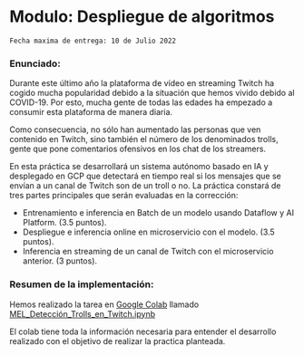 # Modulo: Despliegue de algoritmos
`Fecha maxima de entrega: 10 de Julio 2022`

### Enunciado:
Durante este último año la plataforma de vídeo en streaming Twitch ha cogido mucha popularidad debido a la situación que hemos vivido debido al COVID-19. Por esto, mucha gente de todas las edades ha empezado a consumir esta plataforma de manera diaria.

Como consecuencia, no sólo han aumentado las personas que ven contenido en Twitch, sino también el número de los denominados trolls, gente que pone comentarios ofensivos en los chat de los streamers.

En esta práctica se desarrollará un sistema autónomo basado en IA y desplegado en GCP que detectará en tiempo real si los mensajes que se envían a un canal de Twitch son de un troll o no. La práctica constará de tres partes principales que serán evaluadas en la corrección:

- Entrenamiento e inferencia en Batch de un modelo usando Dataflow y AI Platform. (3.5 puntos).
- Despliegue e inferencia online en microservicio con el modelo. (3.5 puntos).
- Inferencia en streaming de un canal de Twitch con el microservicio anterior. (3 puntos).

### Resumen de la implementación:
Hemos realizado la tarea en [Google Colab](https://colab.research.google.com/) llamado [MEL_Detección_Trolls_en_Twitch.ipynb](https://github.com/jorge-melgosa/KCBDML9_espliegue-de-algoritmos/tree/main/colab/MEL_Detección_Trolls_en_Twitch.ipynb)

El colab tiene toda la información necesaria para entender el desarrollo realizado con el objetivo de realizar la practica planteada. 

